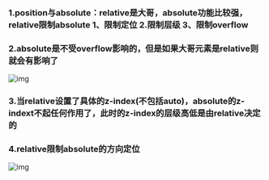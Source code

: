 ### 1.position与absolute：relative是大哥，absolute功能比较强，relative限制absolute 1、限制定位 2.限制层级 3、限制overflow

### 2.absolute是不受overflow影响的，但是如果大哥元素是relative则就会有影响了

![img](http://wx3.sinaimg.cn/mw690/78f9859egy1fgxph02mqkj20no0d5gpq.jpg)

### 3.当relative设置了具体的z-index(不包括auto)，absolute的z-indext不起任何作用了，此时的z-index的层级高低是由relative决定的

### 4.relative限制absolute的方向定位
![img](http://wx4.sinaimg.cn/mw690/78f9859egy1fgxtgmj1umj20o50e9ju7.jpg)